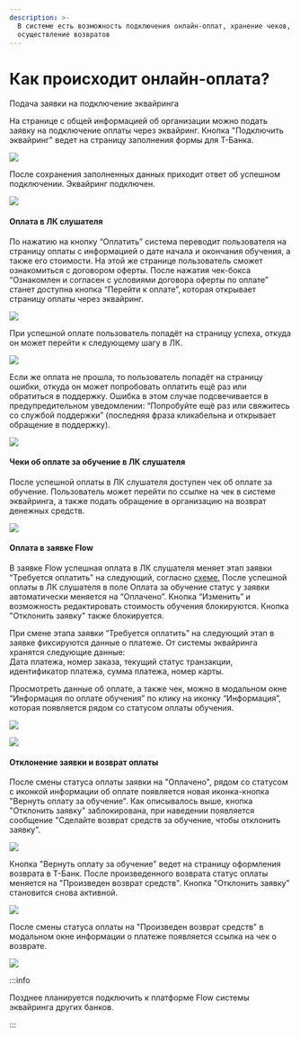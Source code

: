 ```yaml
---
description: >-
  В системе есть возможность подключения онлайн-оплат, хранение чеков, а также
  осуществление возвратов
---
```


# Как происходит онлайн-оплата?

Подача заявки на подключение эквайринга

На странице с общей информацией об организации можно подать заявку на подключение оплаты через эквайринг. Кнопка "Подключить эквайринг" ведет на страницу заполнения формы для Т-Банка.

![](<../.gitbook/assets/image (27).png>)

После сохранения заполненных данных приходит ответ об успешном подключении. Эквайринг подключен.

![](<../.gitbook/assets/image (28).png>)

#### **Оплата в ЛК слушателя**

По нажатию на кнопку “Оплатить” система переводит пользователя на страницу оплаты с информацией о дате начала и окончания обучения, а также его стоимости. На этой же странице пользователь сможет ознакомиться с договором оферты. После нажатия чек-бокса “Ознакомлен и согласен с условиями договора оферты по оплате” станет доступна кнопка “Перейти к оплате”, которая открывает страницу оплаты через эквайринг.

![](<../.gitbook/assets/image (119).png>)

При успешной оплате пользователь попадёт на страницу успеха, откуда он может перейти к следующему шагу в ЛК.&#x20;

![](<../.gitbook/assets/image (120).png>)

Если же оплата не прошла, то пользователь попадёт на страницу ошибки, откуда он может попробовать оплатить ещё раз или обратиться в поддержку. Ошибка в этом случае подсвечивается в предупредительном уведомлении: “Попробуйте ещё раз или свяжитесь со службой поддержки” (последняя фраза кликабельна и открывает обращение в поддержку).

![](<../.gitbook/assets/image (121).png>)

#### Чеки об оплате за обучение в ЛК слушателя

После успешной оплаты в ЛК слушателя доступен чек об оплате за обучение. Пользователь может перейти по ссылке на чек в системе эквайринга, а также подать обращение в организацию на возврат денежных средств.

![](<../.gitbook/assets/image (123).png>)

#### Оплата в заявке Flow

В заявке Flow успешная оплата в ЛК слушателя меняет этап заявки “Требуется оплатить” на следующий, согласно [схеме.](../chasto-zadavaemye-voprosy/kak-menyayutsya-etapy-v-zayavke-i-shagi-v-lk-slushatelya-podrobno.md) После успешной оплаты в ЛК слушателя в поле Оплата за обучение статус у заявки автоматически меняется на “Оплачено”. Кнопка “Изменить” и возможность редактировать стоимость обучения блокируются. Кнопка "Отклонить заявку" также блокируется.

При смене этапа заявки “Требуется оплатить” на следующий этап в заявке фиксируются данные о платеже. От системы эквайринга хранятся следующие данные:\
Дата платежа, номер заказа, текущий статус транзакции, идентификатор платежа, сумма платежа, номер карты.

Просмотреть данные об оплате, а также чек, можно в модальном окне “Информация по оплате обучения” по клику на иконку “Информация”, которая появляется рядом со статусом оплаты обучения.

![](<../.gitbook/assets/image (124).png>)

![](<../.gitbook/assets/image (129).png>)

#### Отклонение заявки и возврат оплаты

После смены статуса оплаты заявки на "Оплачено", рядом со статусом с иконкой информации об оплате появляется новая иконка-кнопка "Вернуть оплату за обучение". Как описывалось выше, кнопка "Отклонить заявку" заблокирована, при наведении появляется сообщение "Сделайте возврат средств за обучение, чтобы отклонить заявку".

![](<../.gitbook/assets/image (127).png>)

Кнопка "Вернуть оплату за обучение" ведет на страницу оформления возврата в Т-Банк. После произведенного возврата статус оплаты меняется на "Произведен возврат средств". Кнопка "Отклонить заявку" становится снова активной.

![](<../.gitbook/assets/image (126).png>)

После смены статуса оплаты на "Произведен возврат средств" в модальном окне информации о платеже появляется ссылка на чек о возврате.

![](<../.gitbook/assets/image (130).png>)

:::info

Позднее планируется подключить к платформе Flow системы эквайринга других банков.

:::
